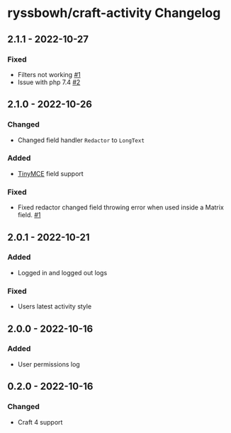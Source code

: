 # ryssbowh/craft-activity Changelog

## 2.1.1 - 2022-10-27
### Fixed
- Filters not working [#1](https://github.com/ryssbowh/craft-activity/issues/1)
- Issue with php 7.4 [#2](https://github.com/ryssbowh/craft-activity/issues/2)

## 2.1.0 - 2022-10-26
### Changed
- Changed field handler `Redactor` to `LongText`
### Added
- [TinyMCE](https://plugins.craftcms.com/tinymce) field support
### Fixed
- Fixed redactor changed field throwing error when used inside a Matrix field. [#1](https://github.com/ryssbowh/craft-activity/issues/1)

## 2.0.1 - 2022-10-21
### Added
- Logged in and logged out logs
### Fixed
- Users latest activity style

## 2.0.0 - 2022-10-16
### Added
- User permissions log

## 0.2.0 - 2022-10-16
### Changed
- Craft 4 support
